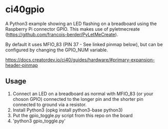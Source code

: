 # ci40gpio

A Python3 example showing an LED flashing on a breadboard using the Raspberry Pi connector GPIO. This makes use of pyletmecreate (https://github.com/francois-berder/PyLetMeCreate).

By default it uses MFIO_83 (PIN 37 - See linked pinmap below), but can be configured by changing the GPIO_NUM variable.

https://docs.creatordev.io/ci40/guides/hardware/#primary-expansion-header-pinmap

## Usage

1. Connect an LED on a breadboard as normal with MFIO_83 (or your choson GPIO) connected to the longer pin and the shorter pin connected to ground via a resistor.
2. Install Python3 (opkg install python3-base python3)
3. Put the gpio_toggle.py script from this repo on the board
4. 'python3 gpio_toggle.py'


